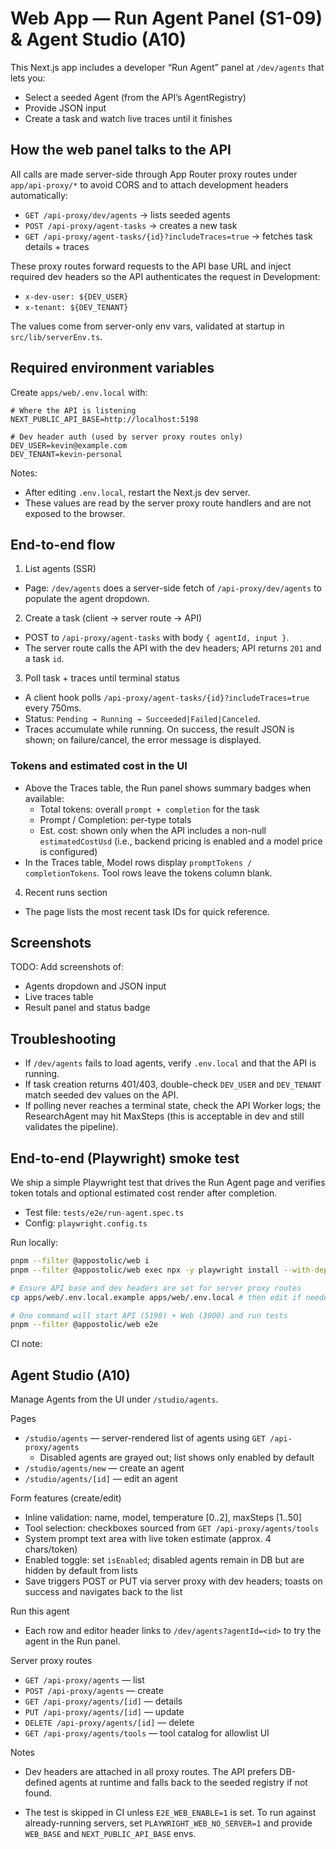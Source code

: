 # Web App — Run Agent Panel (S1-09) & Agent Studio (A10)

This Next.js app includes a developer “Run Agent” panel at `/dev/agents` that lets you:

- Select a seeded Agent (from the API’s AgentRegistry)
- Provide JSON input
- Create a task and watch live traces until it finishes

## How the web panel talks to the API

All calls are made server-side through App Router proxy routes under `app/api-proxy/*` to avoid CORS and to attach development headers automatically:

- `GET /api-proxy/dev/agents` → lists seeded agents
- `POST /api-proxy/agent-tasks` → creates a new task
- `GET /api-proxy/agent-tasks/{id}?includeTraces=true` → fetches task details + traces

These proxy routes forward requests to the API base URL and inject required dev headers so the API authenticates the request in Development:

- `x-dev-user: ${DEV_USER}`
- `x-tenant: ${DEV_TENANT}`

The values come from server-only env vars, validated at startup in `src/lib/serverEnv.ts`.

## Required environment variables

Create `apps/web/.env.local` with:

```dotenv
# Where the API is listening
NEXT_PUBLIC_API_BASE=http://localhost:5198

# Dev header auth (used by server proxy routes only)
DEV_USER=kevin@example.com
DEV_TENANT=kevin-personal
```

Notes:

- After editing `.env.local`, restart the Next.js dev server.
- These values are read by the server proxy route handlers and are not exposed to the browser.

## End-to-end flow

1. List agents (SSR)

- Page: `/dev/agents` does a server-side fetch of `/api-proxy/dev/agents` to populate the agent dropdown.

2. Create a task (client → server route → API)

- POST to `/api-proxy/agent-tasks` with body `{ agentId, input }`.
- The server route calls the API with the dev headers; API returns `201` and a task `id`.

3. Poll task + traces until terminal status

- A client hook polls `/api-proxy/agent-tasks/{id}?includeTraces=true` every 750ms.
- Status: `Pending → Running → Succeeded|Failed|Canceled`.
- Traces accumulate while running. On success, the result JSON is shown; on failure/cancel, the error message is displayed.

### Tokens and estimated cost in the UI

- Above the Traces table, the Run panel shows summary badges when available:
  - Total tokens: overall `prompt + completion` for the task
  - Prompt / Completion: per-type totals
  - Est. cost: shown only when the API includes a non-null `estimatedCostUsd` (i.e., backend pricing is enabled and a model price is configured)
- In the Traces table, Model rows display `promptTokens / completionTokens`. Tool rows leave the tokens column blank.

4. Recent runs section

- The page lists the most recent task IDs for quick reference.

## Screenshots

TODO: Add screenshots of:

- Agents dropdown and JSON input
- Live traces table
- Result panel and status badge

## Troubleshooting

- If `/dev/agents` fails to load agents, verify `.env.local` and that the API is running.
- If task creation returns 401/403, double-check `DEV_USER` and `DEV_TENANT` match seeded dev values on the API.
- If polling never reaches a terminal state, check the API Worker logs; the ResearchAgent may hit MaxSteps (this is acceptable in dev and still validates the pipeline).

## End-to-end (Playwright) smoke test

We ship a simple Playwright test that drives the Run Agent page and verifies token totals and optional estimated cost render after completion.

- Test file: `tests/e2e/run-agent.spec.ts`
- Config: `playwright.config.ts`

Run locally:

```bash
pnpm --filter @appostolic/web i
pnpm --filter @appostolic/web exec npx -y playwright install --with-deps

# Ensure API base and dev headers are set for server proxy routes
cp apps/web/.env.local.example apps/web/.env.local # then edit if needed

# One command will start API (5198) + Web (3000) and run tests
pnpm --filter @appostolic/web e2e
```

CI note:

## Agent Studio (A10)

Manage Agents from the UI under `/studio/agents`.

Pages

- `/studio/agents` — server-rendered list of agents using `GET /api-proxy/agents`
  - Disabled agents are grayed out; list shows only enabled by default
- `/studio/agents/new` — create an agent
- `/studio/agents/[id]` — edit an agent

Form features (create/edit)

- Inline validation: name, model, temperature [0..2], maxSteps [1..50]
- Tool selection: checkboxes sourced from `GET /api-proxy/agents/tools`
- System prompt text area with live token estimate (approx. 4 chars/token)
- Enabled toggle: set `isEnabled`; disabled agents remain in DB but are hidden by default from lists
- Save triggers POST or PUT via server proxy with dev headers; toasts on success and navigates back to the list

Run this agent

- Each row and editor header links to `/dev/agents?agentId=<id>` to try the agent in the Run panel.

Server proxy routes

- `GET /api-proxy/agents` — list
- `POST /api-proxy/agents` — create
- `GET /api-proxy/agents/[id]` — details
- `PUT /api-proxy/agents/[id]` — update
- `DELETE /api-proxy/agents/[id]` — delete
- `GET /api-proxy/agents/tools` — tool catalog for allowlist UI

Notes

- Dev headers are attached in all proxy routes. The API prefers DB-defined agents at runtime and falls back to the seeded registry if not found.

- The test is skipped in CI unless `E2E_WEB_ENABLE=1` is set. To run against already-running servers, set `PLAYWRIGHT_WEB_NO_SERVER=1` and provide `WEB_BASE` and `NEXT_PUBLIC_API_BASE` envs.

